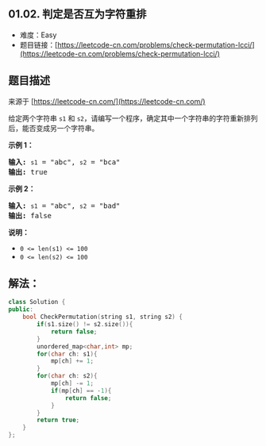 ##  01.02. 判定是否互为字符重排

- 难度：Easy
- 题目链接：[https://leetcode-cn.com/problems/check-permutation-lcci/](https://leetcode-cn.com/problems/check-permutation-lcci/)


## 题目描述

来源于 [https://leetcode-cn.com/](https://leetcode-cn.com/)

<p>给定两个字符串 <code>s1</code> 和 <code>s2</code>，请编写一个程序，确定其中一个字符串的字符重新排列后，能否变成另一个字符串。</p>

<p><strong>示例 1：</strong></p>

<pre><strong>输入:</strong> <code>s1</code> = &quot;abc&quot;, <code>s2</code> = &quot;bca&quot;
<strong>输出:</strong> true 
</pre>

<p><strong>示例 2：</strong></p>

<pre><strong>输入:</strong> <code>s1</code> = &quot;abc&quot;, <code>s2</code> = &quot;bad&quot;
<strong>输出:</strong> false
</pre>

<p><strong>说明：</strong></p>

<ul>
	<li><code>0 &lt;= len(s1) &lt;= 100 </code></li>
	<li><code>0 &lt;= len(s2) &lt;= 100 </code></li>
</ul>


## 解法：

```c++
class Solution {
public:
    bool CheckPermutation(string s1, string s2) {
        if(s1.size() != s2.size()){
            return false;
        }
        unordered_map<char,int> mp;
        for(char ch: s1){
            mp[ch] += 1;
        }
        for(char ch: s2){
            mp[ch] -= 1;
            if(mp[ch] == -1){
                return false;
            }
        }
        return true;
    }
};
```